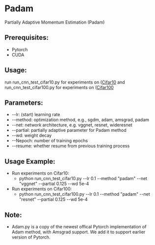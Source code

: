 # Padam
Partially Adaptive Momentum Estimation (Padam)

## Prerequisites: 
* Pytorch
* CUDA

## Usage:
run run_cnn_test_cifar10.py for experiments on ([Cifar10](https://www.cs.toronto.edu/~kriz/cifar.html) and run_cnn_test_cifar100.py for experiments on ([Cifar100](https://www.cs.toronto.edu/~kriz/cifar.html)

## Parameters:
* --lr: (start) learning rate 
* --method: optimization method, e.g., sgdm, adam, amsgrad, padam
* --net: network architecture, e.g. vggnet, resnet, wideresnet
* --partial: partially adaptive parameter for Padam method
* --wd: weight decay
* --Nepoch: number of training epochs
* --resume: whether resume from previous training process

## Usage Example:
* Run experiments on Cifar10:
  -  python run_cnn_test_cifar10.py  --lr 0.1 --method "padam" --net "vggnet"  --partial 0.125 --wd 5e-4
* Run experiments on Cifar100:
  -  python run_cnn_test_cifar100.py  --lr 0.1 --method "padam" --net "resnet"  --partial 0.125 --wd 5e-4

## Note:
* Adam.py is a copy of the newest offical Pytorch implementation of Adam method, with Amsgrad support. We add it to support earlier version of Pytorch.

